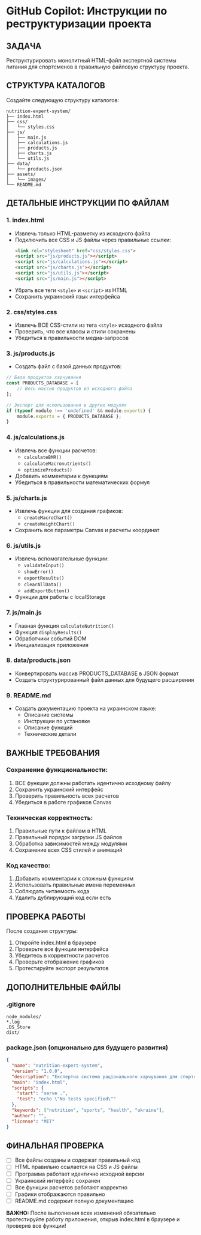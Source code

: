 # GitHub Copilot: Инструкции по реструктуризации проекта

## ЗАДАЧА
Реструктурировать монолитный HTML-файл экспертной системы питания для спортсменов в правильную файловую структуру проекта.

## СТРУКТУРА КАТАЛОГОВ
Создайте следующую структуру каталогов:

```
nutrition-expert-system/
├── index.html
├── css/
│   └── styles.css
├── js/
│   ├── main.js
│   ├── calculations.js
│   ├── products.js
│   ├── charts.js
│   └── utils.js
├── data/
│   └── products.json
├── assets/
│   └── images/
└── README.md
```

## ДЕТАЛЬНЫЕ ИНСТРУКЦИИ ПО ФАЙЛАМ

### 1. index.html
- Извлечь только HTML-разметку из исходного файла
- Подключить все CSS и JS файлы через правильные ссылки:
  ```html
  <link rel="stylesheet" href="css/styles.css">
  <script src="js/products.js"></script>
  <script src="js/calculations.js"></script>
  <script src="js/charts.js"></script>
  <script src="js/utils.js"></script>
  <script src="js/main.js"></script>
  ```
- Убрать все теги `<style>` и `<script>` из HTML
- Сохранить украинский язык интерфейса

### 2. css/styles.css
- Извлечь ВСЕ CSS-стили из тега `<style>` исходного файла
- Проверить, что все классы и стили сохранены
- Убедиться в правильности медиа-запросов

### 3. js/products.js
- Создать файл с базой данных продуктов:
```javascript
// База продуктов харчування
const PRODUCTS_DATABASE = [
    // Весь массив продуктов из исходного файла
];

// Экспорт для использования в других модулях
if (typeof module !== 'undefined' && module.exports) {
    module.exports = { PRODUCTS_DATABASE };
}
```

### 4. js/calculations.js
- Извлечь все функции расчетов:
  - `calculateBMR()`
  - `calculateMacronutrients()`
  - `optimizeProducts()`
- Добавить комментарии к функциям
- Убедиться в правильности математических формул

### 5. js/charts.js
- Извлечь функции для создания графиков:
  - `createMacroChart()`
  - `createWeightChart()`
- Сохранить все параметры Canvas и расчеты координат

### 6. js/utils.js
- Извлечь вспомогательные функции:
  - `validateInput()`
  - `showError()`
  - `exportResults()`
  - `clearAllData()`
  - `addExportButton()`
- Функции для работы с localStorage

### 7. js/main.js
- Главная функция `calculateNutrition()`
- Функция `displayResults()`
- Обработчики событий DOM
- Инициализация приложения

### 8. data/products.json
- Конвертировать массив PRODUCTS_DATABASE в JSON формат
- Создать структурированный файл данных для будущего расширения

### 9. README.md
- Создать документацию проекта на украинском языке:
  - Описание системы
  - Инструкции по установке
  - Описание функций
  - Технические детали

## ВАЖНЫЕ ТРЕБОВАНИЯ

### Сохранение функциональности:
1. ВСЕ функции должны работать идентично исходному файлу
2. Сохранить украинский интерфейс
3. Проверить правильность всех расчетов
4. Убедиться в работе графиков Canvas

### Техническая корректность:
1. Правильные пути к файлам в HTML
2. Правильный порядок загрузки JS файлов
3. Обработка зависимостей между модулями
4. Сохранение всех CSS стилей и анимаций

### Код качество:
1. Добавить комментарии к сложным функциям
2. Использовать правильные имена переменных
3. Соблюдать читаемость кода
4. Удалить дублирующий код если есть

## ПРОВЕРКА РАБОТЫ
После создания структуры:
1. Откройте index.html в браузере
2. Проверьте все функции интерфейса
3. Убедитесь в корректности расчетов
4. Проверьте отображение графиков
5. Протестируйте экспорт результатов

## ДОПОЛНИТЕЛЬНЫЕ ФАЙЛЫ

### .gitignore
```
node_modules/
*.log
.DS_Store
dist/
```

### package.json (опционально для будущего развития)
```json
{
  "name": "nutrition-expert-system",
  "version": "1.0.0",
  "description": "Експертна система раціонального харчування для спортсменів",
  "main": "index.html",
  "scripts": {
    "start": "serve .",
    "test": "echo \"No tests specified\""
  },
  "keywords": ["nutrition", "sports", "health", "ukraine"],
  "author": "",
  "license": "MIT"
}
```

## ФИНАЛЬНАЯ ПРОВЕРКА
- [ ] Все файлы созданы и содержат правильный код
- [ ] HTML правильно ссылается на CSS и JS файлы
- [ ] Программа работает идентично исходной версии
- [ ] Украинский интерфейс сохранен
- [ ] Все функции расчетов работают корректно
- [ ] Графики отображаются правильно
- [ ] README.md содержит полную документацию

**ВАЖНО:** После выполнения всех изменений обязательно протестируйте работу приложения, открыв index.html в браузере и проверив все функции!